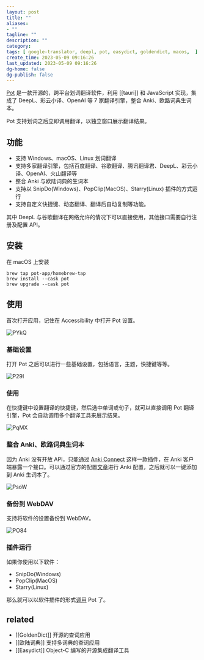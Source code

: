 ```yaml
---
layout: post
title: ""
aliases:
- ""
tagline: ""
description: ""
category: 
tags: [ google-translator, deepl, pot, easydict, goldendict, macos,  ]
create_time: 2023-05-09 09:16:26
last_updated: 2023-05-09 09:16:26
dg-home: false
dg-publish: false
---
```


[Pot](https://github.com/pot-app/pot-desktop) 是一款开源的，跨平台划词翻译软件，利用 [[tauri]] 和 JavaScript 实现，集成了 DeepL、彩云小译、OpenAI 等 7 家翻译引擎，整合 Anki、欧路词典生词本。

Pot 支持划词之后立即调用翻译，以独立窗口展示翻译结果。

## 功能

- 支持 Windows、macOS、Linux 划词翻译
- 支持多家翻译引擎，包括百度翻译、谷歌翻译、腾讯翻译君、DeepL、彩云小译、OpenAI、火山翻译等
- 整合 Anki 与欧陆词典的生词本
- 支持以 SnipDo(Windows)、PopClip(MacOS)、Starry(Linux) 插件的方式运行
- 支持自定义快捷键、动态翻译、翻译后自动复制等功能。

其中 DeepL 与谷歌翻译在网络允许的情况下可以直接使用，其他接口需要自行注册及配置 API。

## 安装

在 macOS 上安装

```
brew tap pot-app/homebrew-tap
brew install --cask pot
brew upgrade --cask pot
```

## 使用

首次打开应用，记住在 Accessibility 中打开 Pot 设置。

![PYkQ](https://photo.einverne.info/images/2025/05/09/PYkQ.png)

### 基础设置

打开 Pot 之后可以进行一些基础设置，包括语言，主题，快捷键等等。

![P29I](https://photo.einverne.info/images/2025/05/09/P29I.png)

### 使用

在快捷键中设置翻译的快捷键，然后选中单词或句子，就可以直接调用 Pot 翻译引擎，Pot 会自动调用多个翻译工具来展示结果。

![PqMX](https://photo.einverne.info/images/2025/05/09/PqMX.png)

### 整合 Anki、欧路词典生词本

因为 Anki 没有开放 API，只能通过 [Anki Connect](https://pot-app.com/docs/api/collection/anki.html) 这样一款插件，在 Anki 客户端暴露一个接口。可以通过官方的配置[文章](https://pot-app.com/docs/api/collection/anki.html)进行 Anki 配置，之后就可以一键添加到 Anki 生词本了。

![PsoW](https://photo.einverne.info/images/2025/05/09/PsoW.png)

### 备份到 WebDAV

支持将软件的设置备份到 WebDAV。

![PO84](https://photo.einverne.info/images/2025/05/09/PO84.png)

### 插件运行

如果你使用以下软件：

- SnipDo(Windows)
- PopClip(MacOS)
- Starry(Linux)

那么就可以以软件插件的形式[调用](https://pot.pylogmon.cn/docs/tutorial/config/plugin_config) Pot 了。

## related

- [[GoldenDict]] 开源的查词应用
- [[欧陆词典]] 支持多词典的查词应用
- [[Easydict]] Object-C 编写的开源集成翻译工具
